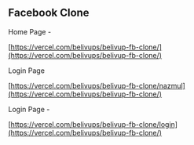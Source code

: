 
## Facebook Clone

Home Page -

[https://vercel.com/belivups/belivup-fb-clone/](https://vercel.com/belivups/belivup-fb-clone/)

Login Page 

[https://vercel.com/belivups/belivup-fb-clone/nazmul](https://vercel.com/belivups/belivup-fb-clone/)


Login Page - 

[https://vercel.com/belivups/belivup-fb-clone/login](https://vercel.com/belivups/belivup-fb-clone/)


